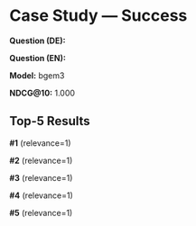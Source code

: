 # Case Study — Success

**Question (DE):** 

**Question (EN):** 

**Model:** bgem3

**NDCG@10:** 1.000

## Top-5 Results

**#1**  (relevance=1)

**#2**  (relevance=1)

**#3**  (relevance=1)

**#4**  (relevance=1)

**#5**  (relevance=1)


